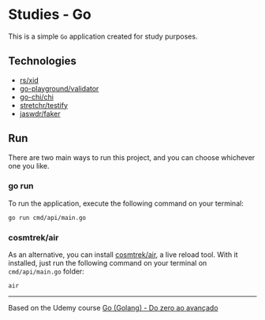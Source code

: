 
# Studies - Go

This is a simple `Go` application created for study purposes.

## Technologies
- [rs/xid](github.com/rs/xid)
- [go-playground/validator](github.com/go-playground/validator) 
- [go-chi/chi](github.com/go-chi/chi)
- [stretchr/testify](github.com/stretchr/testify)
- [jaswdr/faker](github.com/jaswdr/faker)

## Run
There are two main ways to run this project, and you can choose whichever one you like.

### go run

To run the application, execute the following command on your terminal:

`go run cmd/api/main.go`  

### cosmtrek/air

As an alternative, you can install [cosmtrek/air](https://github.com/cosmtrek/air), a live reload tool. With it installed, just run the following command on your terminal on `cmd/api/main.go` folder:

`air`

---

Based on the Udemy course [Go (Golang) - Do zero ao avançado](https://www.udemy.com/course/golang-do-zero-ao-avancado/)

